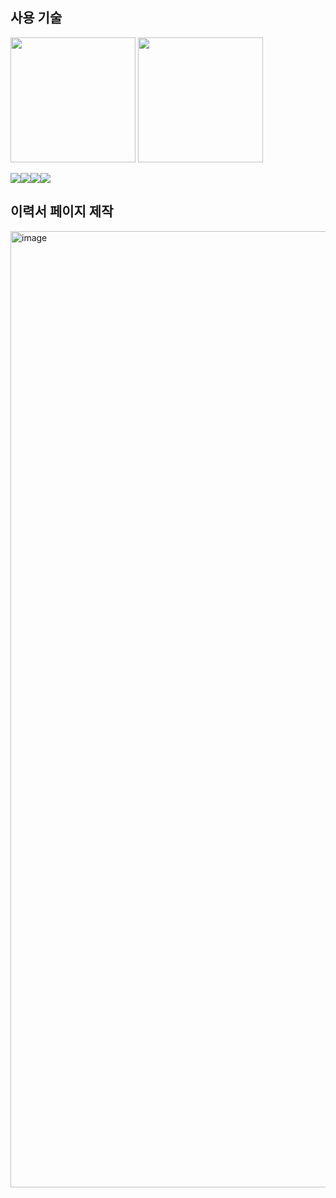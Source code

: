 ## 사용 기술

<img width="200" src="https://github.com/user-attachments/assets/77fef1cd-afa1-4a04-b9ce-a9217da3eb8a" />
<img width="200" src="https://github.com/user-attachments/assets/ab80e496-d100-4cef-aece-002e1e0882be"/>

<img src="https://img.shields.io/badge/typescript-3178C6?style=for-the-badge&logo=typescript&logoColor=white"/><img src="https://img.shields.io/badge/react-61DAFB?style=for-the-badge&logo=react&logoColor=black"/><img src="https://img.shields.io/badge/tailwindcss-06B6D4?style=for-the-badge&logo=tailwindcss&logoColor=white"/><img src="https://img.shields.io/badge/vercel-000000?style=for-the-badge&logo=vercel&logoColor=white"/>









## 이력서 페이지 제작

<img width="1530" alt="image" src="https://github.com/user-attachments/assets/b82f66d1-d6b4-43b1-970b-d385e7139d33" />
